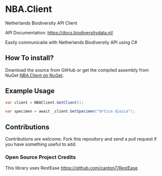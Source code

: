 # NBA.Client
Netherlands Biodiversity API Client

API Documentation: https://docs.biodiversitydata.nl/

Easily communicatie with Netherlands Biodiversity API using C#

## How To install?
Download the source from GitHub or get the compiled assembly from NuGet [NBA.Client on NuGet](https://nuget.org/packages/NBA.Client).

## Example Usage

```cs
var client = NBAClient.GetClient();

var specimen = await _client.GetSpecimen("Urtica dioica");
```


## Contributions

Contributions are welcome. Fork this repository and send a pull request if you have something useful to add.

### Open Source Project Credits
This library uses RestEase https://github.com/canton7/RestEase

